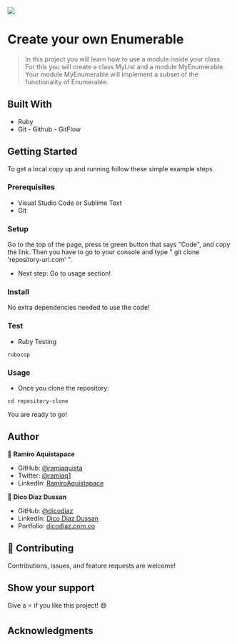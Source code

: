 ![](https://img.shields.io/badge/Microverse-blueviolet)

# Create your own Enumerable

> In this project you will learn how to use a module inside your class. For this you will create a class MyList and a module MyEnumerable. Your module MyEnumerable will implement a subset of the functionality of Enumerable.

## Built With

- Ruby
- Git - Github - GitFlow

## Getting Started

To get a local copy up and running follow these simple example steps.

### Prerequisites

- Visual Studio Code or Sublime Text
- Git

### Setup

Go to the top of the page, press te green button that says "Code", and copy the link. Then you have to go to your console and type " git clone 'repository-url.com' ".

- Next step: Go to usage section!

### Install

No extra dependencies needed to use the code!

### Test

- Ruby Testing

```
rubocop
```

### Usage

- Once you clone the repository:

```
cd repository-clone
```

You are ready to go!

## Author

👤 **Ramiro Aquistapace**

- GitHub: [@ramiaquista](https://github.com/ramiaquista)
- Twitter: [@ramiaq1](https://twitter.com/ramiaq1)
- LinkedIn: [RamiroAquistapace](https://www.linkedin.com/in/ramiro-aquistapace-32b61b204/)

👤 **Dico Diaz Dussan**

- GitHub: [@dicodiaz](https://github.com/dicodiaz)
- LinkedIn: [Dico Diaz Dussan](https://www.linkedin.com/in/dico-diaz-dussan/)
- Portfolio: [dicodiaz.com.co](https://dicodiaz.com.co)

## 🤝 Contributing

Contributions, issues, and feature requests are welcome!

## Show your support

Give a ⭐️ if you like this project! 😄

## Acknowledgments
